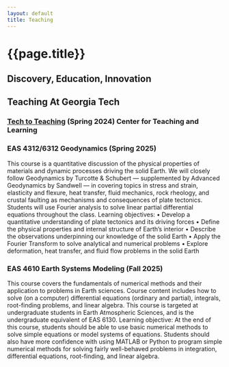 ```yaml
---
layout: default
title: Teaching
---
```

# {{page.title}}


## Discovery, Education, Innovation

## Teaching At Georgia Tech

### [Tech to Teaching](https://ctl.gatech.edu/tech-teaching/) (Spring 2024) Center for Teaching and Learning

### EAS 4312/6312 Geodynamics (Spring 2025)

This course is a quantitative discussion of the physical properties of materials and dynamic processes driving the solid Earth. We will closely follow Geodynamics by Turcotte & Schubert — supplemented by Advanced Geodynamics by Sandwell — in covering topics in stress and strain, elasticity and flexure, heat transfer, fluid mechanics, rock rheology, and crustal faulting as mechanisms and consequences of plate tectonics. Students will use Fourier analysis to solve linear partial differential equations throughout the class. Learning objectives: 
• Develop a quantitative understanding of plate tectonics and its driving forces
• Define the physical properties and internal structure of Earth’s interior
• Describe the observations underpinning our knowledge of the solid Earth
• Apply the Fourier Transform to solve analytical and numerical problems
• Explore deformation, heat transfer, and fluid flow problems in the solid Earth

### EAS 4610 Earth Systems Modeling (Fall 2025)

This course covers the fundamentals of numerical methods and their application to problems in Earth sciences. Course content includes how to solve (on a computer) differential equations (ordinary and partial), integrals, root-finding problems, and linear algebra. This course is targeted at undergraduate students in Earth Atmospheric Sciences, and is the undergraduate equivalent of EAS 6130. Learning objective: At the end of this course, students should be able to use basic numerical methods to solve simple equations or model systems of equations. Students should also have more confidence with using MATLAB or Python to program simple numerical methods for solving fairly well-behaved problems in integration, differential equations, root-finding, and linear algebra.

